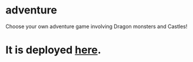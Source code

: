# adventure
Choose your own adventure game involving Dragon monsters and Castles!

# It is deployed <a href="https://chooseyourownadventure.vercel.app/" >here</a>.
